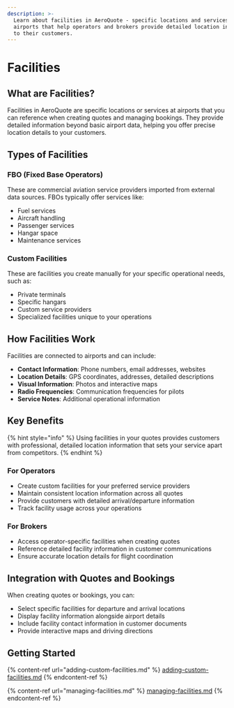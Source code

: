 ```yaml
---
description: >-
  Learn about facilities in AeroQuote - specific locations and services at
  airports that help operators and brokers provide detailed location information
  to their customers.
---
```


# Facilities

## What are Facilities?

Facilities in AeroQuote are specific locations or services at airports that you can reference when creating quotes and managing bookings. They provide detailed information beyond basic airport data, helping you offer precise location details to your customers.

## Types of Facilities

### FBO (Fixed Base Operators)
These are commercial aviation service providers imported from external data sources. FBOs typically offer services like:
- Fuel services
- Aircraft handling
- Passenger services
- Hangar space
- Maintenance services

### Custom Facilities
These are facilities you create manually for your specific operational needs, such as:
- Private terminals
- Specific hangars
- Custom service providers
- Specialized facilities unique to your operations

## How Facilities Work

Facilities are connected to airports and can include:

- **Contact Information**: Phone numbers, email addresses, websites
- **Location Details**: GPS coordinates, addresses, detailed descriptions
- **Visual Information**: Photos and interactive maps
- **Radio Frequencies**: Communication frequencies for pilots
- **Service Notes**: Additional operational information

## Key Benefits

{% hint style="info" %}
Using facilities in your quotes provides customers with professional, detailed location information that sets your service apart from competitors.
{% endhint %}

### For Operators
- Create custom facilities for your preferred service providers
- Maintain consistent location information across all quotes
- Provide customers with detailed arrival/departure information
- Track facility usage across your operations

### For Brokers  
- Access operator-specific facilities when creating quotes
- Reference detailed facility information in customer communications
- Ensure accurate location details for flight coordination

## Integration with Quotes and Bookings

When creating quotes or bookings, you can:
- Select specific facilities for departure and arrival locations
- Display facility information alongside airport details
- Include facility contact information in customer documents
- Provide interactive maps and driving directions

## Getting Started

{% content-ref url="adding-custom-facilities.md" %}
[adding-custom-facilities.md](adding-custom-facilities.md)
{% endcontent-ref %}

{% content-ref url="managing-facilities.md" %}
[managing-facilities.md](managing-facilities.md)
{% endcontent-ref %}